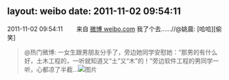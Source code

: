layout: weibo
date: 2011-11-02 09:54:11
---
<meta name="referrer" content="no-referrer" />

2011-11-02 09:54:11  &nbsp;&nbsp;&nbsp;&nbsp;&nbsp;&nbsp; 来自 <a href="http://weibo.com/" rel="nofollow">微博 weibo.com</a>
我了个去……//@姚晨: [哈哈][偷笑]
>  @热门微博: 一女生跟男朋友分手了，旁边她同学安慰她：“那男的有什么好，土木工程的，一听就知道又“土”又“木”的！”旁边软件工程的男同学一听，心都凉了半截… ​​​
>  ![图片](https://ww2.sinaimg.cn/large/8689c541tw1dmo8wrhw7wj.jpg)
